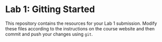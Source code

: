 # Lab 1: Gitting Started

This repository contains the resources for your Lab 1 submission.  Modify these files according to the instructions on the course website and then commit and push your changes using `git`.
